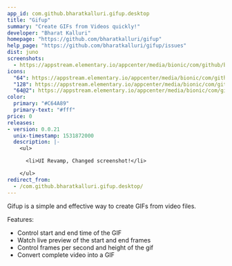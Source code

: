 ```yaml
---
app_id: com.github.bharatkalluri.gifup.desktop
title: "Gifup"
summary: "Create GIFs from Videos quickly!"
developer: "Bharat Kalluri"
homepage: "https://github.com/bharatkalluri/gifup"
help_page: "https://github.com/bharatkalluri/gifup/issues"
dist: juno
screenshots:
  - https://appstream.elementary.io/appcenter/media/bionic/com/github/bharatkalluri.gifup.desktop/5DA6657AE86518BE4746CDADF9BDA185/screenshots/image-1_orig.png
icons:
  "64": https://appstream.elementary.io/appcenter/media/bionic/com/github/bharatkalluri.gifup.desktop/5DA6657AE86518BE4746CDADF9BDA185/icons/64x64/com.github.bharatkalluri.gifup_com.github.bharatkalluri.gifup.png
  "128": https://appstream.elementary.io/appcenter/media/bionic/com/github/bharatkalluri.gifup.desktop/5DA6657AE86518BE4746CDADF9BDA185/icons/128x128/com.github.bharatkalluri.gifup_com.github.bharatkalluri.gifup.png
  "64@2": https://appstream.elementary.io/appcenter/media/bionic/com/github/bharatkalluri.gifup.desktop/5DA6657AE86518BE4746CDADF9BDA185/icons/64x64@2/com.github.bharatkalluri.gifup_com.github.bharatkalluri.gifup.png
color:
  primary: "#C64A89"
  primary-text: "#fff"
price: 0
releases:
- version: 0.0.21
  unix-timestamp: 1531872000
  description: |-
    <ul>

      <li>UI Revamp, Changed screenshot!</li>

    </ul>
redirect_from:
  - /com.github.bharatkalluri.gifup.desktop/
---
```


<p>Gifup is a simple and effective way to create GIFs from video files.</p>
<p>Features:</p>
<ul>
  <li>Control start and end time of the GIF</li>
  <li>Watch live preview of the start and end frames</li>
  <li>Control frames per second and height of the gif</li>
  <li>Convert complete video into a GIF</li>
</ul>